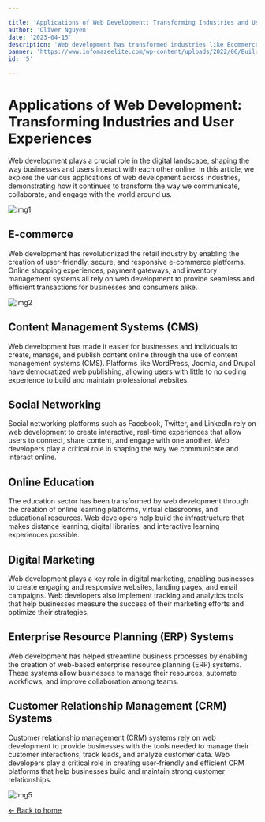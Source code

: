 ```yaml
---

title: 'Applications of Web Development: Transforming Industries and User Experiences'
author: 'Oliver Nguyen'
date: '2023-04-15'
description: 'Web development has transformed industries like Ecommerce, finance, and healthcare by creating user-friendly web applications that enhance customer experiences. It is also enabled the development of powerful online tools like education platforms, social networks, and content management systems that change how people share information online.'
banner: 'https://www.infomazeelite.com/wp-content/uploads/2022/06/Build-Custom-Web-Apps.png'
id: '5'

---
```


# Applications of Web Development: Transforming Industries and User Experiences

Web development plays a crucial role in the digital landscape, shaping the way businesses and users interact with each other online. In this article, we explore the various applications of web development across industries, demonstrating how it continues to transform the way we communicate, collaborate, and engage with the world around us.

![img1](https://www.infomazeelite.com/wp-content/uploads/2022/06/Build-Custom-Web-Apps.png)

## E-commerce

Web development has revolutionized the retail industry by enabling the creation of user-friendly, secure, and responsive e-commerce platforms. Online shopping experiences, payment gateways, and inventory management systems all rely on web development to provide seamless and efficient transactions for businesses and consumers alike.

![img2](https://miro.medium.com/v2/resize:fit:512/1*GaBtlHe240ZkwlcBrFczgQ.jpeg)

## Content Management Systems (CMS)

Web development has made it easier for businesses and individuals to create, manage, and publish content online through the use of content management systems (CMS). Platforms like WordPress, Joomla, and Drupal have democratized web publishing, allowing users with little to no coding experience to build and maintain professional websites.

## Social Networking

Social networking platforms such as Facebook, Twitter, and LinkedIn rely on web development to create interactive, real-time experiences that allow users to connect, share content, and engage with one another. Web developers play a critical role in shaping the way we communicate and interact online.

## Online Education

The education sector has been transformed by web development through the creation of online learning platforms, virtual classrooms, and educational resources. Web developers help build the infrastructure that makes distance learning, digital libraries, and interactive learning experiences possible.

## Digital Marketing

Web development plays a key role in digital marketing, enabling businesses to create engaging and responsive websites, landing pages, and email campaigns. Web developers also implement tracking and analytics tools that help businesses measure the success of their marketing efforts and optimize their strategies.

## Enterprise Resource Planning (ERP) Systems

Web development has helped streamline business processes by enabling the creation of web-based enterprise resource planning (ERP) systems. These systems allow businesses to manage their resources, automate workflows, and improve collaboration among teams.

## Customer Relationship Management (CRM) Systems

Customer relationship management (CRM) systems rely on web development to provide businesses with the tools needed to manage their customer interactions, track leads, and analyze customer data. Web developers play a critical role in creating user-friendly and efficient CRM platforms that help businesses build and maintain strong customer relationships.

![img5](https://imageio.forbes.com/blogs-images/bernardmarr/files/2018/09/AdobeStock_203804824-1200x480.jpg?height=284&width=711&fit=bounds)

[&larr; Back to home](/)
